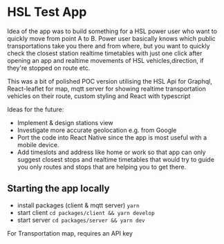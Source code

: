 # HSL Test App

Idea of the app was to build something for a HSL power user who want to quickly move from point A to B. Power user basically knows which public transportations take you there and from where, but you want to quickly check the closest station realtime timetables with just one click after opening an app and realtime movements of HSL vehicles,direction, if they're stopped on route etc.

This was a bit of polished POC version utilising the HSL Api for Graphql, React-leaflet for map, mqtt server for showing realtime transportation vehicles on their route, custom styling and React with typescript

Ideas for the future:

- Implement & design stations view
- Investigate more accurate geolocation e.g. from Google
- Port the code into React Native since the app is most useful with a mobile device.
- Add timeslots and address like home or work so that app can only suggest closest stops and realtime timetables that would try to guide you only routes and stops that are helping you to get there.

## Starting the app locally

- install packages (client & mqtt server) `yarn`
- start client `cd packages/client && yarn develop`
- start server `cd packages/server && yarn dev`

For Transportation map, requires an API key
